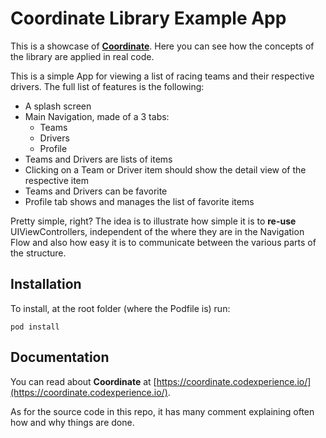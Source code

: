 # Coordinate Library Example App

This is a showcase of [**Coordinate**](https://coordinate.codexperience.io/). Here you can see how the concepts of the library are applied in real code.

This is a simple App for viewing a list of racing teams and their respective drivers. The full list of features is the following:
- A splash screen
- Main Navigation, made of a 3 tabs:
	- Teams
	- Drivers
	- Profile
- Teams and Drivers are lists of items
- Clicking on a Team or Driver item should show the detail view of the respective item
- Teams and Drivers can be favorite 
- Profile tab shows and manages the list of favorite items

Pretty simple, right? The idea is to illustrate how simple it is to **re-use** UIViewControllers, independent of the where they are in the Navigation Flow and also how easy it is to communicate between the various parts of the structure.

## Installation

To install, at the root folder (where the Podfile is) run:

```
pod install
```

## Documentation

You can read about **Coordinate** at [https://coordinate.codexperience.io/](https://coordinate.codexperience.io/).

As for the source code in this repo, it has many comment explaining often how and why things are done.
